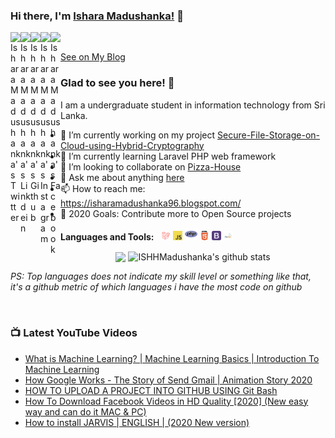 ### Hi there, I'm [Ishara Madushanka!](https://isharamadushanka96.blogspot.com/) 👋
<a href="https://twitter.com/ISHHMadushanka">
  <img align="left" alt="Ishara Madushanka's Twitter" width="16px" src="https://cdn.jsdelivr.net/npm/simple-icons@v3/icons/twitter.svg" />
</a>
<a href="https://www.linkedin.com/in/ishara-madushanka/">
  <img align="left" alt="Ishara Madushanka's Linkdein" width="16px" src="https://cdn.jsdelivr.net/npm/simple-icons@v3/icons/linkedin.svg" />
</a>
<a href="https://github.com/ISHHMadushanka">
  <img align="left" alt="Ishara Madushanka's Github" width="16px" src="https://cdn.jsdelivr.net/npm/simple-icons@v3/icons/github.svg" />
</a>
<a href="https://www.instagram.com/sameera96ishh/">
  <img align="left" alt="Ishara Madushanka's Instagram" width="16px" src="https://cdn.jsdelivr.net/npm/simple-icons@v3/icons/instagram.svg" />
</a>
<a href="https://www.facebook.com/wasmeer/">
  <img align="left" alt="Ishara Madushanka's Facebook" width="16px" src="https://cdn.jsdelivr.net/npm/simple-icons@v3/icons/facebook.svg" />
</a>

<br />

[See on My Blog](https://isharamadushanka96.blogspot.com/)

### Glad to see you here! 🤩 &nbsp;

I am a undergraduate student in information technology from Sri Lanka.
- 🔭 I’m currently working on my project [Secure-File-Storage-on-Cloud-using-Hybrid-Cryptography](https://github.com/ISHHMadushanka/Secure-File-Storage-on-Cloud-using-Hybrid-Cryptography)
- 🌱 I’m currently learning Laravel PHP web framework
- 👯 I’m looking to collaborate on [Pizza-House](https://github.com/ISHHMadushanka/Pizza-House)
- 💬 Ask me about anything [here](https://github.com/ISHHMadushanka/ISHHMadushanka/issues)
- 📫 How to reach me: https://isharamadushanka96.blogspot.com/ <br>
- 🥅 2020 Goals: Contribute more to Open Source projects

**Languages and Tools:** &nbsp;
<code><img height="15" src="https://raw.githubusercontent.com/github/explore/56a826d05cf762b2b50ecbe7d492a839b04f3fbf/topics/laravel/laravel.png"></code>
<code><img height="15" src="https://raw.githubusercontent.com/github/explore/80688e429a7d4ef2fca1e82350fe8e3517d3494d/topics/javascript/javascript.png"></code>
<code><img height="20" src="https://raw.githubusercontent.com/github/explore/5c058a388828bb5fde0bcafd4bc867b5bb3f26f3/topics/php/php.png"></code>
<code><img height="15" src="https://raw.githubusercontent.com/github/explore/5c058a388828bb5fde0bcafd4bc867b5bb3f26f3/topics/html/html.png"></code>
<code><img height="15" src="https://raw.githubusercontent.com/github/explore/5c058a388828bb5fde0bcafd4bc867b5bb3f26f3/topics/bootstrap/bootstrap.png"></code>
<code><img height="15" src="https://raw.githubusercontent.com/github/explore/5c058a388828bb5fde0bcafd4bc867b5bb3f26f3/topics/mysql/mysql.png"></code>





<p align="center">
  <img align="center" src="https://github-readme-stats.vercel.app/api/top-langs/?username=ISHHMadushanka&theme=radical&hide_langs_below=1&layout=compact" />
  <img align="center" src="https://github-readme-stats.vercel.app/api?username=ISHHMadushanka&show_icons=true&theme=radical&line_height=21" alt="ISHHMadushanka's github stats"/>
</p>

*PS: Top languages does not indicate my skill level or something like that, it's a github metric of which languages i have the most code on github*

<br />

### 📺 Latest YouTube Videos
<!-- YOUTUBE:START -->
- [What is Machine Learning? | Machine Learning Basics | Introduction To Machine Learning](https://www.youtube.com/watch?v=xLaBCctVKmI&t=61s)
- [How Google Works - The Story of Send Gmail | Animation Story 2020](https://www.youtube.com/watch?v=ND-RDXVtp-Q&t=43s)
- [HOW TO UPLOAD A PROJECT INTO GITHUB USING Git Bash](https://www.youtube.com/watch?v=N2i96nB7Jts&t=15s)
- [How To Download Facebook Videos in HD Quality [2020] (New easy way and can do it MAC & PC)](https://www.youtube.com/watch?v=Xwxlwa2_0xM&t=49s)
- [How to install JARVIS | ENGLISH | (2020 New version)](https://www.youtube.com/watch?v=UGHYRVRGwGg&t=90s)
<!-- YOUTUBE:END -->



